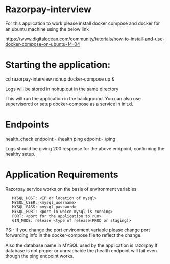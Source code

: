 # Razorpay-interview


For this application to work please install docker compose and docker for an ubuntu machine using the below link

https://www.digitalocean.com/community/tutorials/how-to-install-and-use-docker-compose-on-ubuntu-14-04


# Starting the application:

cd razorpay-interview
nohup docker-compose up & 

Logs will be stored in nohup.out in the same directory


This will run the application in the background. 
You can also use supervisorctl or setup docker-compose as a service in init.d.

# Endpoints

health_check endpoint:- /health
ping edpoint:- /ping

Logs should be giving 200 response for the above endpoint, confirming the healthy setup.


# Application Requirements

Razorpay service works on the basis of environment variables

       MYSQL_HOST: <IP or location of mysql>
       MYSQL_USER: <mysql_username>
       MYSQL_PASS: <mysql_password>
       MYSQL_PORT: <port in whicn mysql is running>
       PORT: <port for the application to run>
       GIN_MODE: release <type of release(PROD or staging)>
       
PS:- if you change the port environment variable please change port forwarding info in the docker-compose file to reflect the change.

Also the database name  in MYSQL used by the application is razorpay
If database is not proper or unreachable the /health endpoint will fail even though the ping endpoint works.







